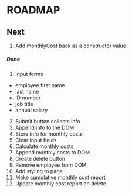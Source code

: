 
# ROADMAP

## Next
1. Add monthlyCost back as a constructor value

##### Done
1. Input forms
  - employee first name
  - last name
  - ID number
  - job title
  - annual salary
2. Submit button collects info
 4. Append info to the DOM
 3. Store info for monthly costs
5. Clear input fields
6. Calculate monthly costs
7. Append monthly costs to DOM
8. Create delete button
9. Remove employee from DOM
10. Add styling to page
1. Make cumulative monthly cost report
1. Update monthly cost report on delete
